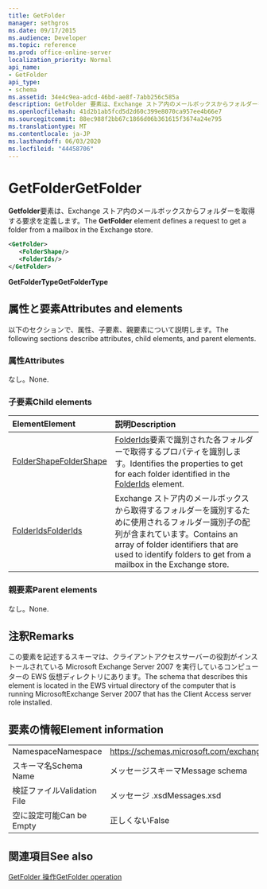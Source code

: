 ```yaml
---
title: GetFolder
manager: sethgros
ms.date: 09/17/2015
ms.audience: Developer
ms.topic: reference
ms.prod: office-online-server
localization_priority: Normal
api_name:
- GetFolder
api_type:
- schema
ms.assetid: 34e4c9ea-adcd-46bd-ae8f-7abb256c585a
description: GetFolder 要素は、Exchange ストア内のメールボックスからフォルダーを取得する要求を定義します。
ms.openlocfilehash: 41d2b1ab5fcd5d2d60c399e8070ca957ee4b66e7
ms.sourcegitcommit: 88ec988f2bb67c1866d06b361615f3674a24e795
ms.translationtype: MT
ms.contentlocale: ja-JP
ms.lasthandoff: 06/03/2020
ms.locfileid: "44458706"
---
```

# <a name="getfolder"></a><span data-ttu-id="c4929-103">GetFolder</span><span class="sxs-lookup"><span data-stu-id="c4929-103">GetFolder</span></span>

<span data-ttu-id="c4929-104">**Getfolder**要素は、Exchange ストア内のメールボックスからフォルダーを取得する要求を定義します。</span><span class="sxs-lookup"><span data-stu-id="c4929-104">The **GetFolder** element defines a request to get a folder from a mailbox in the Exchange store.</span></span> 
  
```xml
<GetFolder>
   <FolderShape/>
   <FolderIds/>
</GetFolder>
```

 <span data-ttu-id="c4929-105">**GetFolderType**</span><span class="sxs-lookup"><span data-stu-id="c4929-105">**GetFolderType**</span></span>
## <a name="attributes-and-elements"></a><span data-ttu-id="c4929-106">属性と要素</span><span class="sxs-lookup"><span data-stu-id="c4929-106">Attributes and elements</span></span>

<span data-ttu-id="c4929-107">以下のセクションで、属性、子要素、親要素について説明します。</span><span class="sxs-lookup"><span data-stu-id="c4929-107">The following sections describe attributes, child elements, and parent elements.</span></span>
  
### <a name="attributes"></a><span data-ttu-id="c4929-108">属性</span><span class="sxs-lookup"><span data-stu-id="c4929-108">Attributes</span></span>

<span data-ttu-id="c4929-109">なし。</span><span class="sxs-lookup"><span data-stu-id="c4929-109">None.</span></span>
  
### <a name="child-elements"></a><span data-ttu-id="c4929-110">子要素</span><span class="sxs-lookup"><span data-stu-id="c4929-110">Child elements</span></span>

|<span data-ttu-id="c4929-111">**Element**</span><span class="sxs-lookup"><span data-stu-id="c4929-111">**Element**</span></span>|<span data-ttu-id="c4929-112">**説明**</span><span class="sxs-lookup"><span data-stu-id="c4929-112">**Description**</span></span>|
|:-----|:-----|
|[<span data-ttu-id="c4929-113">FolderShape</span><span class="sxs-lookup"><span data-stu-id="c4929-113">FolderShape</span></span>](foldershape.md) <br/> |<span data-ttu-id="c4929-114">[FolderIds](folderids.md)要素で識別された各フォルダーで取得するプロパティを識別します。</span><span class="sxs-lookup"><span data-stu-id="c4929-114">Identifies the properties to get for each folder identified in the [FolderIds](folderids.md) element.</span></span>  <br/> |
|[<span data-ttu-id="c4929-115">FolderIds</span><span class="sxs-lookup"><span data-stu-id="c4929-115">FolderIds</span></span>](folderids.md) <br/> |<span data-ttu-id="c4929-116">Exchange ストア内のメールボックスから取得するフォルダーを識別するために使用されるフォルダー識別子の配列が含まれています。</span><span class="sxs-lookup"><span data-stu-id="c4929-116">Contains an array of folder identifiers that are used to identify folders to get from a mailbox in the Exchange store.</span></span>  <br/> |
   
### <a name="parent-elements"></a><span data-ttu-id="c4929-117">親要素</span><span class="sxs-lookup"><span data-stu-id="c4929-117">Parent elements</span></span>

<span data-ttu-id="c4929-118">なし。</span><span class="sxs-lookup"><span data-stu-id="c4929-118">None.</span></span>
  
## <a name="remarks"></a><span data-ttu-id="c4929-119">注釈</span><span class="sxs-lookup"><span data-stu-id="c4929-119">Remarks</span></span>

<span data-ttu-id="c4929-120">この要素を記述するスキーマは、クライアントアクセスサーバーの役割がインストールされている Microsoft Exchange Server 2007 を実行しているコンピューターの EWS 仮想ディレクトリにあります。</span><span class="sxs-lookup"><span data-stu-id="c4929-120">The schema that describes this element is located in the EWS virtual directory of the computer that is running MicrosoftExchange Server 2007 that has the Client Access server role installed.</span></span>
  
## <a name="element-information"></a><span data-ttu-id="c4929-121">要素の情報</span><span class="sxs-lookup"><span data-stu-id="c4929-121">Element information</span></span>

|||
|:-----|:-----|
|<span data-ttu-id="c4929-122">Namespace</span><span class="sxs-lookup"><span data-stu-id="c4929-122">Namespace</span></span>  <br/> |https://schemas.microsoft.com/exchange/services/2006/messages  <br/> |
|<span data-ttu-id="c4929-123">スキーマ名</span><span class="sxs-lookup"><span data-stu-id="c4929-123">Schema Name</span></span>  <br/> |<span data-ttu-id="c4929-124">メッセージスキーマ</span><span class="sxs-lookup"><span data-stu-id="c4929-124">Message schema</span></span>  <br/> |
|<span data-ttu-id="c4929-125">検証ファイル</span><span class="sxs-lookup"><span data-stu-id="c4929-125">Validation File</span></span>  <br/> |<span data-ttu-id="c4929-126">メッセージ .xsd</span><span class="sxs-lookup"><span data-stu-id="c4929-126">Messages.xsd</span></span>  <br/> |
|<span data-ttu-id="c4929-127">空に設定可能</span><span class="sxs-lookup"><span data-stu-id="c4929-127">Can be Empty</span></span>  <br/> |<span data-ttu-id="c4929-128">正しくない</span><span class="sxs-lookup"><span data-stu-id="c4929-128">False</span></span>  <br/> |
   
## <a name="see-also"></a><span data-ttu-id="c4929-129">関連項目</span><span class="sxs-lookup"><span data-stu-id="c4929-129">See also</span></span>



[<span data-ttu-id="c4929-130">GetFolder 操作</span><span class="sxs-lookup"><span data-stu-id="c4929-130">GetFolder operation</span></span>](getfolder-operation.md)

